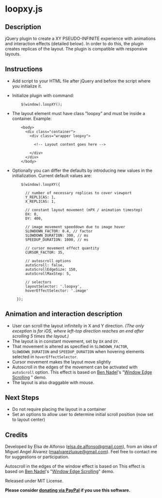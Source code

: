 # loopxy.js


Description
------------

jQuery plugin to create a XY PSEUDO-INFINITE experience with animations and interaction effects (detailed below). In order to do this, the plugin creates replicas of the layout. The plugin is compatible with responsive layouts. 



Instructions
------------

- Add script to your HTML file after jQuery and before the script where you initialize it.
- Initialize plugin with command:

          $(window).loopXY();
          
- The layout element must have class "loopxy" and must be inside a container. Example:

          <body>
            <div class="container">
              <div class="wrapper loopxy">

                <!-- Layout content goes here -->

              </div>
            </div>
          </body>
          
- Optionally you can differ the defaults by introducing new values in the initialization. Current default values are:

          $(window).loopXY({

            // number of necessary replicas to cover viewport
            Y_REPLICAS: 1,
            X_REPLICAS: 1,

            // constant layout movement (mPX / animation timestep)
            DX: 0,
            DY: 400,

            // image movement speeddown due to image hover
            SLOWDOWN_FACTOR: 0.4, // factor
            SLOWDOWN_DURATION: 300, // ms
            SPEEDUP_DURATION: 1000, // ms
            
            // cursor movement effect quantity
            CURSOR_FACTOR: 35,

            // autoscroll options
            autoScroll: false,
            autoScrollEdgeSize: 150,
            autoScrollMaxStep: 5,

            // selectors
            layoutSelector: '.loopxy',
            hoverEffectSelector: '.image'

        });
        
        
        
Animation and interaction description
-------------------------------------

- User can scroll the layout infinitelly in X and Y direction. *(The only exception is for iOS, where left-top direction reaches an end after scrolling 5 times the layout.)*
- The layout is in constant movement, set by `DX` and `DY`.
- That movement is altered as specified in `SLOWDOWN_FACTOR`, `SLOWDOWN_DURATION` and `SPEEDUP_DURATION` when hovering elements selected in `hoverEffectSelector`.
- Cursor movement makes the layout move slightly
- Autoscroll in the edges of the movement can be activated with `autoScroll` option. This effect is based on [Ben Nadel](https://github.com/bennadel)'s "[Window Edge Scrolling](https://bennadel.github.io/JavaScript-Demos/demos/window-edge-scrolling/) " demo.
- The layout is also draggable with mouse.



Next Steps
----------

- Do not require placing the layout in a container
- Set an options to allow user to determine initial scroll position (now set to layout center)



Credits
-------

Developed by Elsa de Alfonso (elsa.de.alfonso@gmail.com), from an idea of Miguel Angel Álvarez (maalvarezluque@gmail.com). Feel free to contact me for suggestions or participation. 

Autoscroll in the edges of the window effect is based on This effect is based on [Ben Nadel](https://github.com/bennadel)'s "[Window Edge Scrolling](https://bennadel.github.io/JavaScript-Demos/demos/window-edge-scrolling/)" demo.

Released under MIT License.

**Please consider [donating via PayPal](https://www.paypal.com/donate/?business=9TUCX93RCG4NG&no_recurring=0&currency_code=EUR) if you use this software.**



